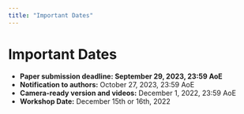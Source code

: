 ```yaml
---
title: "Important Dates"
---
```


# Important Dates

* **Paper submission deadline: September 29, 2023, 23:59 AoE**
* **Notification to authors:** October 27, 2023, 23:59 AoE
* **Camera-ready version and videos:** December 1, 2022, 23:59 AoE
* **Workshop Date:** December 15th or 16th, 2022

